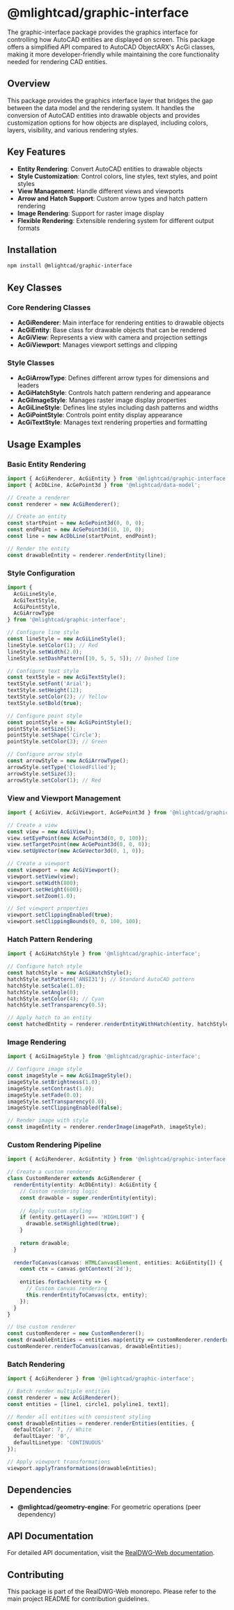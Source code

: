 # @mlightcad/graphic-interface

The graphic-interface package provides the graphics interface for controlling how AutoCAD entities are displayed on screen. This package offers a simplified API compared to AutoCAD ObjectARX's AcGi classes, making it more developer-friendly while maintaining the core functionality needed for rendering CAD entities.

## Overview

This package provides the graphics interface layer that bridges the gap between the data model and the rendering system. It handles the conversion of AutoCAD entities into drawable objects and provides customization options for how objects are displayed, including colors, layers, visibility, and various rendering styles.

## Key Features

- **Entity Rendering**: Convert AutoCAD entities to drawable objects
- **Style Customization**: Control colors, line styles, text styles, and point styles
- **View Management**: Handle different views and viewports
- **Arrow and Hatch Support**: Custom arrow types and hatch pattern rendering
- **Image Rendering**: Support for raster image display
- **Flexible Rendering**: Extensible rendering system for different output formats

## Installation

```bash
npm install @mlightcad/graphic-interface
```

## Key Classes

### Core Rendering Classes
- **AcGiRenderer**: Main interface for rendering entities to drawable objects
- **AcGiEntity**: Base class for drawable objects that can be rendered
- **AcGiView**: Represents a view with camera and projection settings
- **AcGiViewport**: Manages viewport settings and clipping

### Style Classes
- **AcGiArrowType**: Defines different arrow types for dimensions and leaders
- **AcGiHatchStyle**: Controls hatch pattern rendering and appearance
- **AcGiImageStyle**: Manages raster image display properties
- **AcGiLineStyle**: Defines line styles including dash patterns and widths
- **AcGiPointStyle**: Controls point entity display appearance
- **AcGiTextStyle**: Manages text rendering properties and formatting

## Usage Examples

### Basic Entity Rendering
```typescript
import { AcGiRenderer, AcGiEntity } from '@mlightcad/graphic-interface';
import { AcDbLine, AcGePoint3d } from '@mlightcad/data-model';

// Create a renderer
const renderer = new AcGiRenderer();

// Create an entity
const startPoint = new AcGePoint3d(0, 0, 0);
const endPoint = new AcGePoint3d(10, 10, 0);
const line = new AcDbLine(startPoint, endPoint);

// Render the entity
const drawableEntity = renderer.renderEntity(line);
```

### Style Configuration
```typescript
import { 
  AcGiLineStyle, 
  AcGiTextStyle, 
  AcGiPointStyle,
  AcGiArrowType 
} from '@mlightcad/graphic-interface';

// Configure line style
const lineStyle = new AcGiLineStyle();
lineStyle.setColor(1); // Red
lineStyle.setWidth(2.0);
lineStyle.setDashPattern([10, 5, 5, 5]); // Dashed line

// Configure text style
const textStyle = new AcGiTextStyle();
textStyle.setFont('Arial');
textStyle.setHeight(12);
textStyle.setColor(2); // Yellow
textStyle.setBold(true);

// Configure point style
const pointStyle = new AcGiPointStyle();
pointStyle.setSize(5);
pointStyle.setShape('Circle');
pointStyle.setColor(3); // Green

// Configure arrow style
const arrowStyle = new AcGiArrowType();
arrowStyle.setType('ClosedFilled');
arrowStyle.setSize(3);
arrowStyle.setColor(1); // Red
```

### View and Viewport Management
```typescript
import { AcGiView, AcGiViewport, AcGePoint3d } from '@mlightcad/graphic-interface';

// Create a view
const view = new AcGiView();
view.setEyePoint(new AcGePoint3d(0, 0, 100));
view.setTargetPoint(new AcGePoint3d(0, 0, 0));
view.setUpVector(new AcGeVector3d(0, 1, 0));

// Create a viewport
const viewport = new AcGiViewport();
viewport.setView(view);
viewport.setWidth(800);
viewport.setHeight(600);
viewport.setZoom(1.0);

// Set viewport properties
viewport.setClippingEnabled(true);
viewport.setClippingBounds(0, 0, 100, 100);
```

### Hatch Pattern Rendering
```typescript
import { AcGiHatchStyle } from '@mlightcad/graphic-interface';

// Configure hatch style
const hatchStyle = new AcGiHatchStyle();
hatchStyle.setPattern('ANSI31'); // Standard AutoCAD pattern
hatchStyle.setScale(1.0);
hatchStyle.setAngle(0);
hatchStyle.setColor(4); // Cyan
hatchStyle.setTransparency(0.5);

// Apply hatch to an entity
const hatchedEntity = renderer.renderEntityWithHatch(entity, hatchStyle);
```

### Image Rendering
```typescript
import { AcGiImageStyle } from '@mlightcad/graphic-interface';

// Configure image style
const imageStyle = new AcGiImageStyle();
imageStyle.setBrightness(1.0);
imageStyle.setContrast(1.0);
imageStyle.setFade(0.0);
imageStyle.setTransparency(0.0);
imageStyle.setClippingEnabled(false);

// Render image with style
const imageEntity = renderer.renderImage(imagePath, imageStyle);
```

### Custom Rendering Pipeline
```typescript
import { AcGiRenderer, AcGiEntity } from '@mlightcad/graphic-interface';

// Create a custom renderer
class CustomRenderer extends AcGiRenderer {
  renderEntity(entity: AcDbEntity): AcGiEntity {
    // Custom rendering logic
    const drawable = super.renderEntity(entity);
    
    // Apply custom styling
    if (entity.getLayer() === 'HIGHLIGHT') {
      drawable.setHighlighted(true);
    }
    
    return drawable;
  }
  
  renderToCanvas(canvas: HTMLCanvasElement, entities: AcGiEntity[]) {
    const ctx = canvas.getContext('2d');
    
    entities.forEach(entity => {
      // Custom canvas rendering
      this.renderEntityToCanvas(ctx, entity);
    });
  }
}

// Use custom renderer
const customRenderer = new CustomRenderer();
const drawableEntities = entities.map(entity => customRenderer.renderEntity(entity));
customRenderer.renderToCanvas(canvas, drawableEntities);
```

### Batch Rendering
```typescript
import { AcGiRenderer } from '@mlightcad/graphic-interface';

// Batch render multiple entities
const renderer = new AcGiRenderer();
const entities = [line1, circle1, polyline1, text1];

// Render all entities with consistent styling
const drawableEntities = renderer.renderEntities(entities, {
  defaultColor: 7, // White
  defaultLayer: '0',
  defaultLinetype: 'CONTINUOUS'
});

// Apply viewport transformations
viewport.applyTransformations(drawableEntities);
```

## Dependencies

- **@mlightcad/geometry-engine**: For geometric operations (peer dependency)

## API Documentation

For detailed API documentation, visit the [RealDWG-Web documentation](https://mlight-lee.github.io/realdwg-web/).

## Contributing

This package is part of the RealDWG-Web monorepo. Please refer to the main project README for contribution guidelines. 